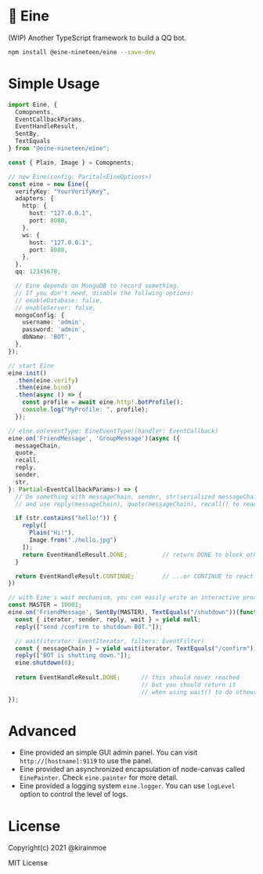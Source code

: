 # 🎩 Eine

(WIP) Another TypeScript framework to build a QQ bot.

```bash
npm install @eine-nineteen/eine --save-dev
```

# Simple Usage

```ts
import Eine, { 
  Comopnents, 
  EventCallbackParams, 
  EventHandleResult, 
  SentBy, 
  TextEquals
} from "@eine-nineteen/eine";

const { Plain, Image } = Comopnents;

// new Eine(config: Parital<EineOptions>)
const eine = new Eine({
  verifyKey: "YourVerifyKey",
  adapters: {
    http: {
      host: "127.0.0.1",
      port: 8080,
    },
    ws: {
      host: "127.0.0.1",
      port: 8080,
    },
  },
  qq: 12345678,

  // Eine depends on MongoDB to record something.
  // If you don't need, disable the follwing options:
  // enableDatabase: false,
  // enableServer: false,
  mongoConfig: {
    username: 'admin',
    password: 'admin',
    dbName: 'BOT',
  },
});

// start Eine
eine.init()
  .then(eine.verify)
  .then(eine.bind)
  .then(async () => {
    const profile = await eine.http!.botProfile();
    console.log("MyProfile: ", profile);
  });

// eine.on(eventType: EineEventType)(handler: EventCallback)
eine.on('FriendMessage', 'GroupMessage')(async ({
  messageChain,
  quote,
  recall,
  reply,
  sender,
  str,
}: Partial<EventCallbackParams>) => {
  // Do something with messageChain, sender, str(serialized messageChain)...
  // and use reply(messageChain), quote(messageChain), recall() to react...

  if (str.contains("hello!")) {
    reply([
      Plain("Hi!"), 
      Image.from("./hello.jpg") 
    ]);
    return EventHandleResult.DONE;          // return DONE to block other events
  }

  return EventHandleResult.CONTINUE;        // ...or CONTINUE to react next event
})

// with Eine's wait mechanism, you can easily write an interactive procedure:
const MASTER = 10001;
eine.on('FriendMessage', SentBy(MASTER), TextEquals("/shutdown"))(function*() {
  const { iterator, sender, reply, wait } = yield null;
  reply(["send /confirm to shutdown BOT."]);

  // wait(iterator: EventIterator, filters: EventFilter)
  const { messageChain } = yield wait(iterator, TextEquals("/confirm"));    
  reply(["BOT is shutting down."]);
  eine.shutdown(0);
  
  return EventHandleResult.DONE;      // this should never reached
                                      // but you should return it 
                                      // when using wait() to do othewr things.
});
```

# Advanced

- Eine provided an simple GUI admin panel. You can visit `http://[hostname]:9119` to use the panel.
- Eine provided an asynchronized encapsulation of node-canvas called `EinePainter`. Check `eine.painter` for more detail.
- Eine provided a logging system `eine.logger`. You can use `logLevel` option to control the level of logs.


# License

Copyright(c) 2021 @kirainmoe

MIT License
